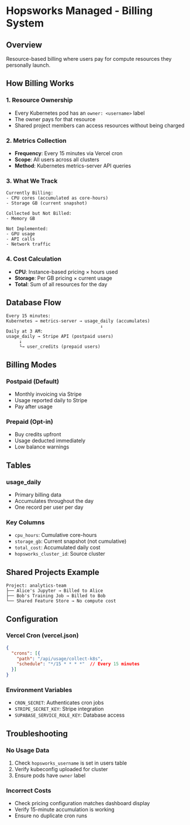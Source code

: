 # Hopsworks Managed - Billing System

## Overview

Resource-based billing where users pay for compute resources they personally launch.

## How Billing Works

### 1. Resource Ownership
- Every Kubernetes pod has an `owner: <username>` label
- The owner pays for that resource
- Shared project members can access resources without being charged

### 2. Metrics Collection
- **Frequency**: Every 15 minutes via Vercel cron
- **Scope**: All users across all clusters
- **Method**: Kubernetes metrics-server API queries

### 3. What We Track
```
Currently Billing:
- CPU cores (accumulated as core-hours)
- Storage GB (current snapshot)

Collected but Not Billed:
- Memory GB

Not Implemented:
- GPU usage
- API calls
- Network traffic
```

### 4. Cost Calculation
- **CPU**: Instance-based pricing × hours used
- **Storage**: Per GB pricing × current usage
- **Total**: Sum of all resources for the day

## Database Flow

```
Every 15 minutes:
Kubernetes → metrics-server → usage_daily (accumulates)
                                    ↓
Daily at 3 AM:
usage_daily → Stripe API (postpaid users)
     ↓
     └→ user_credits (prepaid users)
```

## Billing Modes

### Postpaid (Default)
- Monthly invoicing via Stripe
- Usage reported daily to Stripe
- Pay after usage

### Prepaid (Opt-in)
- Buy credits upfront
- Usage deducted immediately
- Low balance warnings

## Tables

### usage_daily
- Primary billing data
- Accumulates throughout the day
- One record per user per day

### Key Columns
- `cpu_hours`: Cumulative core-hours
- `storage_gb`: Current snapshot (not cumulative)
- `total_cost`: Accumulated daily cost
- `hopsworks_cluster_id`: Source cluster

## Shared Projects Example

```
Project: analytics-team
├── Alice's Jupyter → Billed to Alice
├── Bob's Training Job → Billed to Bob
└── Shared Feature Store → No compute cost
```

## Configuration

### Vercel Cron (vercel.json)
```json
{
  "crons": [{
    "path": "/api/usage/collect-k8s",
    "schedule": "*/15 * * * *"  // Every 15 minutes
  }]
}
```

### Environment Variables
- `CRON_SECRET`: Authenticates cron jobs
- `STRIPE_SECRET_KEY`: Stripe integration
- `SUPABASE_SERVICE_ROLE_KEY`: Database access

## Troubleshooting

### No Usage Data
1. Check `hopsworks_username` is set in users table
2. Verify kubeconfig uploaded for cluster
3. Ensure pods have `owner` label

### Incorrect Costs
- Check pricing configuration matches dashboard display
- Verify 15-minute accumulation is working
- Ensure no duplicate cron runs